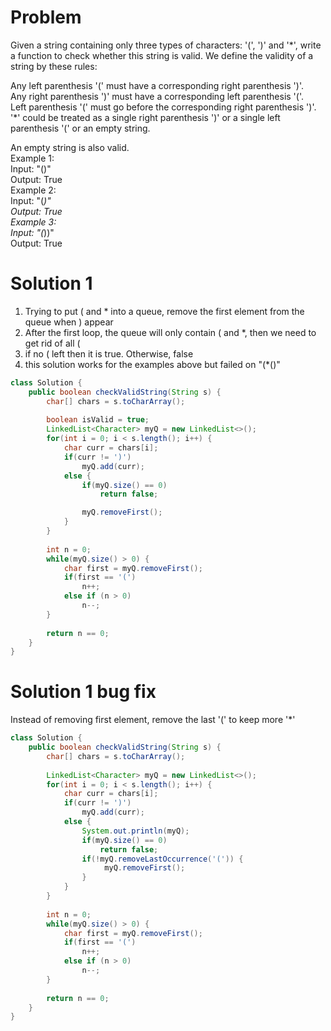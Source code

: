 # Problem
Given a string containing only three types of characters: '(', ')' and '*', write a function to check whether this string is valid. We define the validity of a string by these rules:

Any left parenthesis '(' must have a corresponding right parenthesis ')'.  
Any right parenthesis ')' must have a corresponding left parenthesis '('.  
Left parenthesis '(' must go before the corresponding right parenthesis ')'.  
'*' could be treated as a single right parenthesis ')' or a single left parenthesis '(' or an empty string.  

An empty string is also valid.  
Example 1:  
Input: "()"  
Output: True  
Example 2:  
Input: "(*)"  
Output: True  
Example 3:  
Input: "(*))"  
Output: True  


# Solution 1
1. Trying to put ( and * into a queue, remove the first element from the queue when ) appear
2. After the first loop, the queue will only contain ( and *, then we need to get rid of all (
3. if no ( left then it is true. Otherwise, false
4. this solution works for the examples above but failed on 
"(*()"

```java
class Solution {
    public boolean checkValidString(String s) {
        char[] chars = s.toCharArray();
        
        boolean isValid = true;
        LinkedList<Character> myQ = new LinkedList<>();
        for(int i = 0; i < s.length(); i++) {
            char curr = chars[i];
            if(curr != ')')
                myQ.add(curr);
            else {
                if(myQ.size() == 0)
                    return false;

                myQ.removeFirst();
            }
        }
        
        int n = 0;
        while(myQ.size() > 0) {
            char first = myQ.removeFirst();
            if(first == '(')
                n++;
            else if (n > 0)
                n--;
        }
        
        return n == 0;
    }
}
```

# Solution 1 bug fix
Instead of removing first element, remove the last '(' to keep more '*'

```java
class Solution {
    public boolean checkValidString(String s) {
        char[] chars = s.toCharArray();
        
        LinkedList<Character> myQ = new LinkedList<>();
        for(int i = 0; i < s.length(); i++) {
            char curr = chars[i];
            if(curr != ')')
                myQ.add(curr);
            else {
                System.out.println(myQ);
                if(myQ.size() == 0)
                    return false;
                if(!myQ.removeLastOccurrence('(')) {
                     myQ.removeFirst();
                }
            }
        }
        
        int n = 0;
        while(myQ.size() > 0) {
            char first = myQ.removeFirst();
            if(first == '(')
                n++;
            else if (n > 0)
                n--;
        }
        
        return n == 0;
    }
}
```
